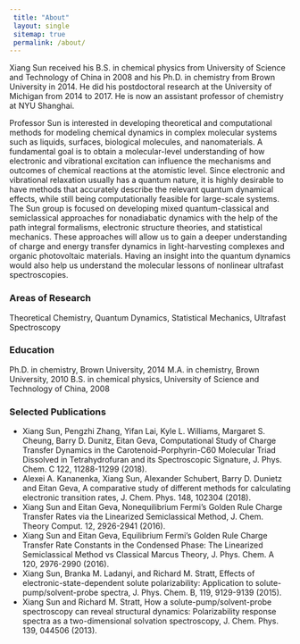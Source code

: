 ```yaml
---
 title: "About"
 layout: single 
 sitemap: true 
 permalink: /about/  
---
```

 
 Xiang Sun received his B.S. in chemical physics from University of Science and Technology of China in 2008 and his Ph.D. in chemistry from Brown University in 2014. He did his postdoctoral research at the University of Michigan from 2014 to 2017. He is now an assistant professor of chemistry at NYU Shanghai. 
 
 
 Professor Sun is interested in developing theoretical and computational methods for modeling chemical dynamics in complex molecular systems such as liquids, surfaces, biological molecules, and nanomaterials. A fundamental goal is to obtain a molecular-level understanding of how electronic and vibrational excitation can influence the mechanisms and outcomes of chemical reactions at the atomistic level. Since electronic and vibrational relaxation usually has a quantum nature, it is highly desirable to have methods that accurately describe the relevant quantum dynamical effects, while still being computationally feasible for large-scale systems. The Sun group is focused on developing mixed quantum-classical and semiclassical approaches for nonadiabatic dynamics with the help of the path integral formalisms, electronic structure theories, and statistical mechanics. These approaches will allow us to gain a deeper understanding of charge and energy transfer dynamics in light-harvesting complexes and organic photovoltaic materials. Having an insight into the quantum dynamics would also help us understand the molecular lessons of nonlinear ultrafast spectroscopies.
 
 
 ### Areas of Research
 
 Theoretical Chemistry, Quantum Dynamics, Statistical Mechanics, Ultrafast Spectroscopy
 
 ### Education
 
 Ph.D. in chemistry, Brown University, 2014
 M.A. in chemistry, Brown University, 2010
 B.S. in chemical physics, University of Science and Technology of China, 2008
 
 ### Selected Publications
 
 * Xiang Sun, Pengzhi Zhang, Yifan Lai, Kyle L. Williams, Margaret S. Cheung, Barry D. Dunitz, Eitan Geva, Computational Study of Charge Transfer Dynamics in the Carotenoid-Porphyrin-C60 Molecular Triad Dissolved in Tetrahydrofuran and its Spectroscopic Signature, J. Phys. Chem. C 122, 11288-11299 (2018).
 * Alexei A. Kananenka, Xiang Sun, Alexander Schubert, Barry D. Dunietz and Eitan Geva, A comparative study of different methods for calculating electronic transition rates, J. Chem. Phys. 148, 102304 (2018).
 * Xiang Sun and Eitan Geva, Nonequilibrium Fermi’s Golden Rule Charge Transfer Rates via the Linearized Semiclassical Method, J. Chem. Theory Comput. 12, 2926-2941 (2016).
 * Xiang Sun and Eitan Geva, Equilibrium Fermi’s Golden Rule Charge Transfer Rate Constants in the Condensed Phase: The Linearized Semiclassical Method vs Classical Marcus Theory, J. Phys. Chem. A 120, 2976-2990 (2016).
 * Xiang Sun, Branka M. Ladanyi, and Richard M. Stratt, Effects of electronic-state-dependent solute polarizability: Application to solute-pump/solvent-probe spectra, J. Phys. Chem. B, 119, 9129-9139 (2015). 
 * Xiang Sun and Richard M. Stratt, How a solute-pump/solvent-probe spectroscopy can reveal structural dynamics: Polarizability response spectra as a two-dimensional solvation spectroscopy, J. Chem. Phys. 139, 044506 (2013).
